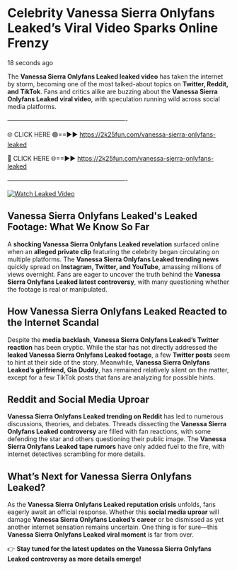 # Celebrity Vanessa Sierra Onlyfans Leaked’s Viral Video Sparks Online Frenzy

18 seconds ago

The **Vanessa Sierra Onlyfans Leaked leaked video** has taken the internet by storm, becoming one of the most talked-about topics on **Twitter, Reddit, and TikTok**. Fans and critics alike are buzzing about the **Vanessa Sierra Onlyfans Leaked viral video**, with speculation running wild across social media platforms.

———————————————————-

🌐 CLICK HERE 🟢==►► https://2k25fun.com/vanessa-sierra-onlyfans-leaked

🔴 CLICK HERE 🌐==►► https://2k25fun.com/vanessa-sierra-onlyfans-leaked

———————————————————-

[![Watch Leaked Video](https://miro.medium.com/v2/resize:fit:828/format:webp/1*cilzJN44JGOrTw9NJCrNHA.gif "Watch Leaked Video")](https://2k25fun.com/vanessa-sierra-onlyfans-leaked)

## **Vanessa Sierra Onlyfans Leaked's Leaked Footage: What We Know So Far**  
A **shocking Vanessa Sierra Onlyfans Leaked revelation** surfaced online when an **alleged private clip** featuring the celebrity began circulating on multiple platforms. The **Vanessa Sierra Onlyfans Leaked trending news** quickly spread on **Instagram, Twitter, and YouTube**, amassing millions of views overnight. Fans are eager to uncover the truth behind the **Vanessa Sierra Onlyfans Leaked latest controversy**, with many questioning whether the footage is real or manipulated.  

## **How Vanessa Sierra Onlyfans Leaked Reacted to the Internet Scandal**  
Despite the **media backlash**, **Vanessa Sierra Onlyfans Leaked’s Twitter reaction** has been cryptic. While the star has not directly addressed the **leaked Vanessa Sierra Onlyfans Leaked footage**, a few **Twitter posts** seem to hint at their side of the story. Meanwhile, **Vanessa Sierra Onlyfans Leaked’s girlfriend, Gia Duddy**, has remained relatively silent on the matter, except for a few TikTok posts that fans are analyzing for possible hints.  

## **Reddit and Social Media Uproar**  
**Vanessa Sierra Onlyfans Leaked trending on Reddit** has led to numerous discussions, theories, and debates. Threads dissecting the **Vanessa Sierra Onlyfans Leaked controversy** are filled with fan reactions, with some defending the star and others questioning their public image. The **Vanessa Sierra Onlyfans Leaked tape rumors** have only added fuel to the fire, with internet detectives scrambling for more details.  

## **What’s Next for Vanessa Sierra Onlyfans Leaked?**  
As the **Vanessa Sierra Onlyfans Leaked reputation crisis** unfolds, fans eagerly await an official response. Whether this **social media uproar** will damage **Vanessa Sierra Onlyfans Leaked’s career** or be dismissed as yet another internet sensation remains uncertain. One thing is for sure—this **Vanessa Sierra Onlyfans Leaked viral moment** is far from over.  

👉 **Stay tuned for the latest updates on the Vanessa Sierra Onlyfans Leaked controversy as more details emerge!**  